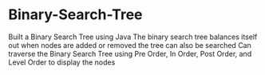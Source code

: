 # Binary-Search-Tree
Built a Binary Search Tree using Java 
The binary search tree balances itself out when nodes are added or removed
the tree can also be searched
Can traverse the Binary Search Tree using Pre Order, In Order, Post Order, and Level Order to display the nodes

